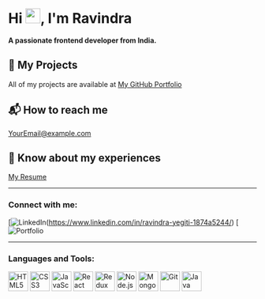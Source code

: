 # Hi <img src="https://media.giphy.com/media/hvRJCLFzcasrR4ia7z/giphy.gif" width="30px">, I'm Ravindra

**A passionate frontend developer from India.**



## 🚀 My Projects
All of my projects are available at [My GitHub Portfolio](https://portfolio-m7fj.vercel.app/)

## 📬 How to reach me
[YourEmail@example.com](ravindrayegiti751@gmail.com)

## 📄 Know about my experiences
[My Resume](https://drive.google.com/file/d/1t3zXKoCEH977nIFMxD2FvRxN0Rxr-L8J/view?usp=drive_link)

---

### Connect with me:
[![LinkedIn](https://img.shields.io/badge/LinkedIn-0077B5?style=for-the-badge&logo=linkedin&logoColor=white)(https://www.linkedin.com/in/ravindra-yegiti-1874a5244/)
[![Portfolio](https://leetcode.com/u/ravindrayegiti751/)

---

### Languages and Tools:
<p align="left">
    <img src="https://cdn.jsdelivr.net/gh/devicons/devicon/icons/html5/html5-original.svg" alt="HTML5" width="40" height="40"/>
    <img src="https://cdn.jsdelivr.net/gh/devicons/devicon/icons/css3/css3-original.svg" alt="CSS3" width="40" height="40"/>
    <img src="https://cdn.jsdelivr.net/gh/devicons/devicon/icons/javascript/javascript-original.svg" alt="JavaScript" width="40" height="40"/>
    <img src="https://cdn.jsdelivr.net/gh/devicons/devicon/icons/react/react-original.svg" alt="React" width="40" height="40"/>
    <img src="https://cdn.jsdelivr.net/gh/devicons/devicon/icons/redux/redux-original.svg" alt="Redux" width="40" height="40"/>
    <img src="https://cdn.jsdelivr.net/gh/devicons/devicon/icons/nodejs/nodejs-original.svg" alt="Node.js" width="40" height="40"/>
    <img src="https://cdn.jsdelivr.net/gh/devicons/devicon/icons/mongodb/mongodb-original.svg" alt="MongoDB" width="40" height="40"/>
    <img src="https://cdn.jsdelivr.net/gh/devicons/devicon/icons/git/git-original.svg" alt="Git" width="40" height="40"/>
    <img src="https://cdn.jsdelivr.net/gh/devicons/devicon/icons/java/java-original.svg" alt="Java" width="40" height="40"/>
</p>
